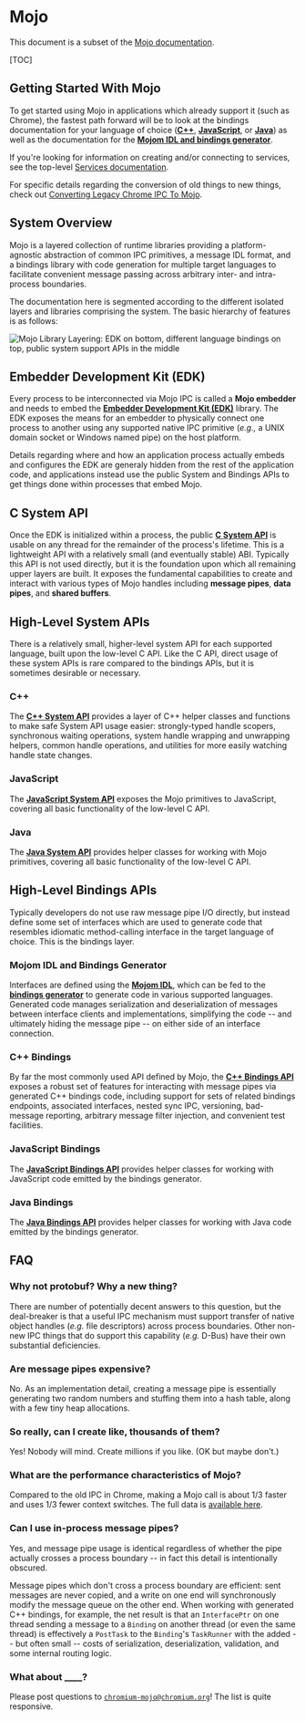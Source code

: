 # Mojo
This document is a subset of the [Mojo documentation](/mojo).

[TOC]

## Getting Started With Mojo

To get started using Mojo in applications which already support it (such as
Chrome), the fastest path forward will be to look at the bindings documentation
for your language of choice ([**C++**](#C_Bindings),
[**JavaScript**](#JavaScript-Bindings), or [**Java**](#Java-Bindings)) as well
as the documentation for the
[**Mojom IDL and bindings generator**](/mojo/public/tools/bindings).

If you're looking for information on creating and/or connecting to services, see
the top-level [Services documentation](/services).

For specific details regarding the conversion of old things to new things, check
out [Converting Legacy Chrome IPC To Mojo](/ipc).

## System Overview

Mojo is a layered collection of runtime libraries providing a platform-agnostic
abstraction of common IPC primitives, a message IDL format, and a bindings
library with code generation for multiple target languages to facilitate
convenient message passing across arbitrary inter- and intra-process boundaries.

The documentation here is segmented according to the different isolated layers
and libraries comprising the system. The basic hierarchy of features is as
follows:

![Mojo Library Layering: EDK on bottom, different language bindings on top, public system support APIs in the middle](https://docs.google.com/drawings/d/1RwhzKblXUZw-zhy_KDVobAYprYSqxZzopXTUsbwzDPw/pub?w=570&h=324)

## Embedder Development Kit (EDK)
Every process to be interconnected via Mojo IPC is called a **Mojo embedder**
and needs to embed the
[**Embedder Development Kit (EDK)**](/mojo/edk/embedder) library. The EDK
exposes the means for an embedder to physically connect one process to another
using any supported native IPC primitive (*e.g.,* a UNIX domain socket or
Windows named pipe) on the host platform.

Details regarding where and how an application process actually embeds and
configures the EDK are generaly hidden from the rest of the application code,
and applications instead use the public System and Bindings APIs to get things
done within processes that embed Mojo.

## C System API
Once the EDK is initialized within a process, the public
[**C System API**](/mojo/public/c/system) is usable on any thread for the
remainder of the process's lifetime. This is a lightweight API with a relatively
small (and eventually stable) ABI. Typically this API is not used directly, but
it is the foundation upon which all remaining upper layers are built. It exposes
the fundamental capabilities to create and interact with various types of Mojo
handles including **message pipes**, **data pipes**, and **shared buffers**.

## High-Level System APIs

There is a relatively small, higher-level system API for each supported
language, built upon the low-level C API. Like the C API, direct usage of these
system APIs is rare compared to the bindings APIs, but it is sometimes desirable
or necessary.

### C++
The [**C++ System API**](/mojo/public/cpp/system) provides a layer of
C++ helper classes and functions to make safe System API usage easier:
strongly-typed handle scopers, synchronous waiting operations, system handle
wrapping and unwrapping helpers, common handle operations, and utilities for
more easily watching handle state changes.

### JavaScript
The [**JavaScript System API**](/third_party/WebKit/Source/core/mojo) exposes
the Mojo primitives to JavaScript, covering all basic functionality of the
low-level C API.

### Java
The [**Java System API**](/mojo/public/java/system) provides helper classes for
working with Mojo primitives, covering all basic functionality of the low-level
C API.

## High-Level Bindings APIs
Typically developers do not use raw message pipe I/O directly, but instead
define some set of interfaces which are used to generate code that resembles
idiomatic method-calling interface in the target language of choice. This is
the bindings layer.

### Mojom IDL and Bindings Generator
Interfaces are defined using the [**Mojom IDL**](/mojo/public/tools/bindings),
which can be fed to the [**bindings generator**](/mojo/public/tools/bindings) to
generate code in various supported languages. Generated code manages
serialization and deserialization of messages between interface clients and
implementations, simplifying the code -- and ultimately hiding the message pipe
-- on either side of an interface connection.

### C++ Bindings
By far the most commonly used API defined by Mojo, the
[**C++ Bindings API**](/mojo/public/cpp/bindings) exposes a robust set of
features for interacting with message pipes via generated C++ bindings code,
including support for sets of related bindings endpoints, associated interfaces,
nested sync IPC, versioning, bad-message reporting, arbitrary message filter
injection, and convenient test facilities.

### JavaScript Bindings
The [**JavaScript Bindings API**](/mojo/public/js) provides helper classes
for working with JavaScript code emitted by the bindings generator.

### Java Bindings
The [**Java Bindings API**](/mojo/public/java/bindings) provides helper classes
for working with Java code emitted by the bindings generator.

## FAQ

### Why not protobuf? Why a new thing?
There are number of potentially decent answers to this question, but the
deal-breaker is that a useful IPC mechanism must support transfer of native
object handles (*e.g.* file descriptors) across process boundaries. Other
non-new IPC things that do support this capability (*e.g.* D-Bus) have their own
substantial deficiencies.

### Are message pipes expensive?
No. As an implementation detail, creating a message pipe is essentially
generating two random numbers and stuffing them into a hash table, along with a
few tiny heap allocations.

### So really, can I create like, thousands of them?
Yes! Nobody will mind. Create millions if you like. (OK but maybe don't.)

### What are the performance characteristics of Mojo?
Compared to the old IPC in Chrome, making a Mojo call is about 1/3 faster and uses
1/3 fewer context switches. The full data is [available here](https://docs.google.com/document/d/1n7qYjQ5iy8xAkQVMYGqjIy_AXu2_JJtMoAcOOupO_jQ/edit).

### Can I use in-process message pipes?
Yes, and message pipe usage is identical regardless of whether the pipe actually
crosses a process boundary -- in fact this detail is intentionally obscured.

Message pipes which don't cross a process boundary are efficient: sent messages
are never copied, and a write on one end will synchronously modify the message
queue on the other end. When working with generated C++ bindings, for example,
the net result is that an `InterfacePtr` on one thread sending a message to a
`Binding` on another thread (or even the same thread) is effectively a
`PostTask` to the `Binding`'s `TaskRunner` with the added -- but often small --
costs of serialization, deserialization, validation, and some internal routing
logic.

### What about ____?

Please post questions to
[`chromium-mojo@chromium.org`](https://groups.google.com/a/chromium.org/forum/#!forum/chromium-mojo)!
The list is quite responsive.

